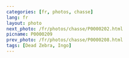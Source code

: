 ```yaml
---
categories: [fr, photos, chasse]
lang: fr
layout: photo
next_photo: /fr/photos/chasse/P0000202.html
picname: P0000209
prev_photo: /fr/photos/chasse/P0000208.html
tags: [Dead Zebra, Ingo]
---
```

